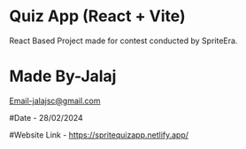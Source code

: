 # Quiz App (React + Vite)
React Based Project made for contest conducted by SpriteEra.

# Made By-Jalaj 
Email-jalajsc@gmail.com

#Date - 28/02/2024

#Website Link - https://spritequizapp.netlify.app/
